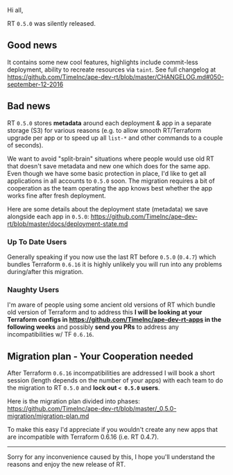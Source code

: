 Hi all,

RT `0.5.0` was silently released.

## Good news

It contains some new cool features, highlights include commit-less deployment, ability to recreate resources via `taint`. See full changelog at https://github.com/TimeInc/ape-dev-rt/blob/master/CHANGELOG.md#050-september-12-2016

## Bad news

RT `0.5.0` stores **metadata** around each deployment & app in a separate storage (S3) for various reasons
(e.g. to allow smooth RT/Terraform upgrade per app or to speed up all `list-*` and other commands to a couple of seconds).

We want to avoid "split-brain" situations where people would use old RT that doesn't save metadata and new one which does for the same app.
Even though we have some basic protection in place, I'd like to get all applications in all accounts to `0.5.0` soon.
The migration requires a bit of cooperation as the team operating the app knows best whether the app works fine after fresh deployment.

Here are some details about the deployment state (metadata) we save alongside each app in `0.5.0`:
https://github.com/TimeInc/ape-dev-rt/blob/master/docs/deployment-state.md

### Up To Date Users

Generally speaking if you now use the last RT before `0.5.0` (`0.4.7`) which bundles Terraform `0.6.16`
it is highly unlikely you will run into any problems during/after this migration.

### Naughty Users

I'm aware of people using some ancient old versions of RT which bundle old version of Terraform
and to address this **I will be looking at your Terraform configs in https://github.com/TimeInc/ape-dev-rt-apps
in the following weeks** and possibly **send you PRs** to address any incompatibilities w/ TF `0.6.16`.

## Migration plan - Your Cooperation needed

After Terraform `0.6.16` incompatibilities are addressed I will book a short session
(length depends on the number of your apps) with each team
to do the migration to RT `0.5.0` and **lock out `< 0.5.0` users**.

Here is the migration plan divided into phases:
https://github.com/TimeInc/ape-dev-rt/blob/master/_0.5.0-migration/migration-plan.md

To make this easy I'd appreciate if you wouldn't create any new apps
that are incompatible with Terraform 0.6.16 (i.e. RT 0.4.7).

------

Sorry for any inconvenience caused by this,
I hope you'll understand the reasons and enjoy the new release of RT.
